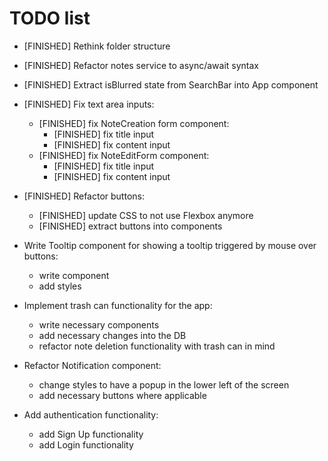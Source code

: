 # TODO list

- [FINISHED] Rethink folder structure
- [FINISHED] Refactor notes service to async/await syntax
- [FINISHED] Extract isBlurred state from SearchBar into App component

- [FINISHED] Fix text area inputs:
  - [FINISHED] fix NoteCreation form component:
    - [FINISHED] fix title input
    - [FINISHED] fix content input
  - [FINISHED] fix NoteEditForm component:
    - [FINISHED] fix title input
    - [FINISHED] fix content input

- [FINISHED] Refactor buttons:
  - [FINISHED] update CSS to not use Flexbox anymore
  - [FINISHED] extract buttons into components

- Write Tooltip component for showing a tooltip triggered by mouse over buttons:
  - write component
  - add styles

- Implement trash can functionality for the app:
  - write necessary components
  - add necessary changes into the DB
  - refactor note deletion functionality with trash can in mind

- Refactor Notification component:
  - change styles to have a popup in the lower left of the screen
  - add necessary buttons where applicable

- Add authentication functionality:
  - add Sign Up functionality
  - add Login functionality